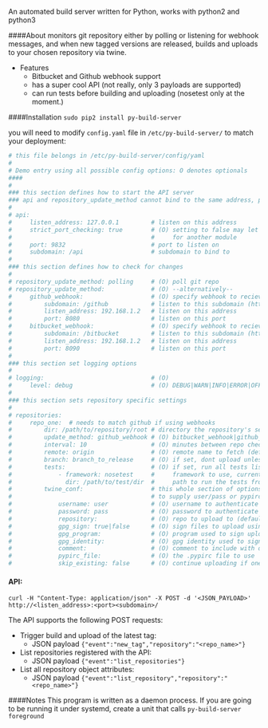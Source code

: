 An automated build server written for Python, works with python2 and python3

####About
monitors git repository either by polling or listening for webhook messages, and when new tagged versions are released, 
builds and uploads to your chosen repository via twine.

- Features
  - Bitbucket and Github webhook support
  - has a super cool API (not really, only 3 payloads are supported)
  - can run tests before building and uploading (nosetest only at the moment.)

####Installation
`sudo pip2 install py-build-server`

you will need to modify `config.yaml` file in `/etc/py-build-server/` to match your deployment:

```yaml
# this file belongs in /etc/py-build-server/config/yaml
#
# Demo entry using all possible config options: O denotes optionals
####
#
### this section defines how to start the API server
### api and repository_update_method cannot bind to the same address, port and subdomain
#
# api:
#     listen_address: 127.0.0.1         # listen on this address
#     strict_port_checking: true        # (O) setting to false may let the api accept requests intended
#                                       #     for another module
#     port: 9832                        # port to listen on
#     subdomain: /api                   # subdomain to bind to
#
### this section defines how to check for changes
#
# repository_update_method: polling     # (O) poll git repo
# repository_update_method:             # (O) --alternatively--
#     github_webhook:                   # (O) specify webhook to recieve notifications from github
#         subdomain: /github            # listen to this subdomain (http://<your_url/)
#         listen_address: 192.168.1.2   # listen on this address
#         port: 8080                    # listen on this port
#     bitbucket_webhook:                # (O) specify webhook to recieve notifications from github
#         subdomain: /bitbucket         # listen to this subdomain (http://<your_url/)
#         listen_address: 192.168.1.2   # listen on this address
#         port: 8090                    # listen on this port
#
### this section set logging options
#
# logging:                              # (O)
#     level: debug                      # (O) DEBUG|WARN|INFO|ERROR|OFF (case doesnt matter)
#
### this section sets repository specific settings
#
# repositories:
#     repo_one:  # needs to match github if using webhooks
#         dir: /path/to/repository/root # directory the repository's setup.py file is located
#         update_method: github_webhook # (O) bitbucket_webhook|github_webhook|polling (default: polling)
#         interval: 10                  # (O) minutes between repo checks (only needed if polling)
#         remote: origin                # (O) remote name to fetch (default: origin)
#         branch: branch_to_release     # (O) if set, dont upload unless on this branch
#         tests:                        # (O) if set, run all tests listed here
#             - framework: nosetest     #     framework to use, currently supports nosetest only
#               dir: /path/to/test/dir  #     path to run the tests from (as though your on cli)
#         twine_conf:                   # this whole section of options are optional, but you will need
#                                       # to supply user/pass or pypirc file
#             username: user            # (O) username to authenticate to repository as
#             password: pass            # (O) password to authenticate to repository with
#             repository:               # (O) repo to upload to (default: pypi)
#             gpg_sign: true|false      # (O) sign files to upload using gpg
#             gpg_program:              # (O) program used to sign uploads(default: gpg)
#             gpg_identity:             # (O) gpg identity used to sign files
#             comment:                  # (O) comment to include with distribution file
#             pypirc_file:              # (O) the .pypirc file to use
#             skip_existing: false      # (O) continue uploading if one already exists
```
#### API:
`curl -H "Content-Type: application/json" -X POST -d '<JSON_PAYLOAD>' http://<listen_address>:<port><subdomain>/`

The API supports the following POST requests:
- Trigger build and upload of the latest tag:
  - JSON payload `{"event":"new_tag","repository":"<repo_name>"}` 
- List repositories registered with the API:
  - JSON payload `{"event":"list_repositories"}`
- List all repository object attributes:
  - JSON payload `{"event":"list_repository","repository":"<repo_name>"}`
  
####Notes
This program is written as a daemon process.
If you are going to be running it under systemd, create a unit that calls `py-build-server foreground`

